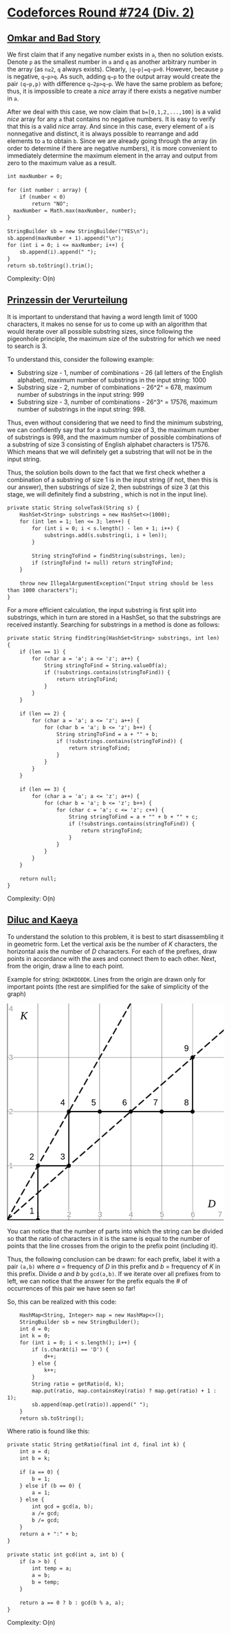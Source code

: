 # [Codeforces Round #724 (Div. 2)](https://codeforces.com/contest/1536)

## [Omkar and Bad Story](https://codeforces.com/contest/1536/problem/A)

We first claim that if any negative number exists in `a`, then no solution exists. Denote `p` as the smallest number in `a` and `q` as another arbitrary number in the array (as `n≥2`, `q` always exists). Clearly, `|q−p|=q−p>0`. However, because `p` is negative, `q−p>q`. As such, adding `q−p` to the output array would create the pair `(q−p,p)` with difference `q−2p>q−p`. We have the same problem as before; thus, it is impossible to create a _nice_ array if there exists a negative number in `a`. 

After we deal with this case, we now claim that `b=[0,1,2,...,100]` is a valid _nice_ array for any `a` that contains no negative numbers. It is easy to verify that this is a valid _nice_ array. And since in this case, every element of `a` is nonnegative and distinct, it is always possible to rearrange and add elements to `a` to obtain `b`. Since we are already going through the array (in order to determine if there are negative numbers), it is more convenient to immediately determine the maximum element in the array and output from zero to the maximum value as a result.

    int maxNumber = 0;  
      
    for (int number : array) {  
        if (number < 0)  
            return "NO";  
      maxNumber = Math.max(maxNumber, number);  
    }  
      
    StringBuilder sb = new StringBuilder("YES\n");  
    sb.append(maxNumber + 1).append("\n");  
    for (int i = 0; i <= maxNumber; i++) {  
        sb.append(i).append(" ");  
    }  
    return sb.toString().trim();

Complexity: O(n)

## [Prinzessin der Verurteilung](https://codeforces.com/contest/1536/problem/B)

It is important to understand that having a word length limit of 1000 characters, it makes no sense for us to come up with an algorithm that would iterate over all possible substring sizes, since following the pigeonhole principle, the maximum size of the substring for which we need to search is 3.

To understand this, consider the following example:

- Substring size - 1, number of combinations - 26 (all letters of the English alphabet), maximum number of substrings in the input string: 1000
- Substring size - 2, number of combinations - 26^2^ = 678, maximum number of substrings in the input string: 999
- Substring size - 3, number of combinations - 26^3^ = 17576, maximum number of substrings in the input string: 998.

Thus, even without considering that we need to find the minimum substring, we can confidently say that for a substring size of 3, the maximum number of substrings is 998, and the maximum number of possible combinations of a substring of size 3 consisting of English alphabet characters is 17576. Which means that we will definitely get a substring that will not be in the input string.

Thus, the solution boils down to the fact that we first check whether a combination of a substring of size 1 is in the input string (if not, then this is our answer), then substrings of size 2, then substrings of size 3 (at this stage, we will definitely find a substring , which is not in the input line).

    private static String solveTask(String s) {
        HashSet<String> substrings = new HashSet<>(1000);
        for (int len = 1; len <= 3; len++) {
            for (int i = 0; i < s.length() - len + 1; i++) {
                substrings.add(s.substring(i, i + len));
            }
    
            String stringToFind = findString(substrings, len);
            if (stringToFind != null) return stringToFind;
        }
    
        throw new IllegalArgumentException("Input string should be less than 1000 characters");
    }

For a more efficient calculation, the input substring is first split into substrings, which in turn are stored in a HashSet, so that the substrings are received instantly. Searching for substrings in a method is done as follows:

    private static String findString(HashSet<String> substrings, int len) {
        if (len == 1) {
            for (char a = 'a'; a <= 'z'; a++) {
                String stringToFind = String.valueOf(a);
                if (!substrings.contains(stringToFind)) {
                    return stringToFind;
                }
            }
        }

        if (len == 2) {
            for (char a = 'a'; a <= 'z'; a++) {
                for (char b = 'a'; b <= 'z'; b++) {
                    String stringToFind = a + "" + b;
                    if (!substrings.contains(stringToFind)) {
                        return stringToFind;
                    }
                }
            }
        }

        if (len == 3) {
            for (char a = 'a'; a <= 'z'; a++) {
                for (char b = 'a'; b <= 'z'; b++) {
                    for (char c = 'a'; c <= 'z'; c++) {
                        String stringToFind = a + "" + b + "" + c;
                        if (!substrings.contains(stringToFind)) {
                            return stringToFind;
                        }
                    }
                }
            }
        }

        return null;
    }

Complexity: O(n)

## [Diluc and Kaeya](https://codeforces.com/contest/1536/problem/C)

To understand the solution to this problem, it is best to start disassembling it in geometric form. Let the vertical axis be the number of *K* characters, the horizontal axis the number of *D* characters. For each of the prefixes, draw points in accordance with the axes and connect them to each other. Next, from the origin, draw a line to each point.

Example for string: `DKDKDDDDK`. Lines from the origin are drawn only for important points (the rest are simplified for the sake of simplicity of the graph)

![plot](img/plot.png?raw=true)

You can notice that the number of parts into which the string can be divided so that the ratio of characters in it is the same is equal to the number of points that the line crosses from the origin to the prefix point (including it).

Thus, the following conclusion can be drawn: for each prefix, label it with a pair `(a,b)` where *a* = frequency of *D* in this prefix and *b* = frequency of *K* in this prefix. Divide *a* and *b* by `gcd(a,b)`. If we iterate over all prefixes from to left, we can notice that the answer for the prefix equals the # of occurrences of this pair we have seen so far!

So, this can be realized with this code:

        HashMap<String, Integer> map = new HashMap<>();
        StringBuilder sb = new StringBuilder();
        int d = 0;
        int k = 0;
        for (int i = 0; i < s.length(); i++) {
            if (s.charAt(i) == 'D') {
                d++;
            } else {
                k++;
            }
            String ratio = getRatio(d, k);
            map.put(ratio, map.containsKey(ratio) ? map.get(ratio) + 1 : 1);
            sb.append(map.get(ratio)).append(" ");
        }
        return sb.toString();

Where ratio is found like this:

    private static String getRatio(final int d, final int k) {
        int a = d;
        int b = k;

        if (a == 0) {
            b = 1;
        } else if (b == 0) {
            a = 1;
        } else {
            int gcd = gcd(a, b);
            a /= gcd;
            b /= gcd;
        }
        return a + ":" + b;
    }

    private static int gcd(int a, int b) {
        if (a > b) {
            int temp = a;
            a = b;
            b = temp;
        }

        return a == 0 ? b : gcd(b % a, a);
    }

Complexity: O(n)

